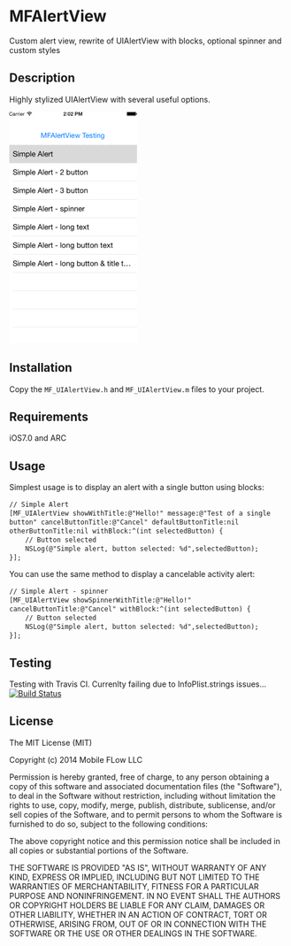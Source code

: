 MFAlertView
===========

Custom alert view, rewrite of UIAlertView with blocks, optional spinner and custom styles


Description
-----------

Highly stylized UIAlertView with several useful options.

![walk-thru](https://raw.githubusercontent.com/moflo/MFAlertView/master/animation.gif)


Installation
------------

Copy the `MF_UIAlertView.h` and `MF_UIAlertView.m` files to your project.


Requirements
------------

iOS7.0 and ARC


Usage
-----

Simplest usage is to display an alert with a single button using blocks:

    // Simple Alert
    [MF_UIAlertView showWithTitle:@"Hello!" message:@"Test of a single button" cancelButtonTitle:@"Cancel" defaultButtonTitle:nil otherButtonTitle:nil withBlock:^(int selectedButton) {
        // Button selected
        NSLog(@"Simple alert, button selected: %d",selectedButton);
    }];

You can use the same method to display a cancelable activity alert:

    // Simple Alert - spinner
    [MF_UIAlertView showSpinnerWithTitle:@"Hello!" cancelButtonTitle:@"Cancel" withBlock:^(int selectedButton) {
        // Button selected
        NSLog(@"Simple alert, button selected: %d",selectedButton);
    }];


Testing
-------

Testing with Travis CI. Currenlty failing due to InfoPlist.strings issues...
[![Build Status](https://travis-ci.org/moflo/MFAlertView.svg?branch=master)](https://travis-ci.org/moflo/MFAlertView)


License
-------

The MIT License (MIT)

Copyright (c) 2014 Mobile FLow LLC

Permission is hereby granted, free of charge, to any person obtaining a copy
of this software and associated documentation files (the "Software"), to deal
in the Software without restriction, including without limitation the rights
to use, copy, modify, merge, publish, distribute, sublicense, and/or sell
copies of the Software, and to permit persons to whom the Software is
furnished to do so, subject to the following conditions:

The above copyright notice and this permission notice shall be included in all
copies or substantial portions of the Software.

THE SOFTWARE IS PROVIDED "AS IS", WITHOUT WARRANTY OF ANY KIND, EXPRESS OR
IMPLIED, INCLUDING BUT NOT LIMITED TO THE WARRANTIES OF MERCHANTABILITY,
FITNESS FOR A PARTICULAR PURPOSE AND NONINFRINGEMENT. IN NO EVENT SHALL THE
AUTHORS OR COPYRIGHT HOLDERS BE LIABLE FOR ANY CLAIM, DAMAGES OR OTHER
LIABILITY, WHETHER IN AN ACTION OF CONTRACT, TORT OR OTHERWISE, ARISING FROM,
OUT OF OR IN CONNECTION WITH THE SOFTWARE OR THE USE OR OTHER DEALINGS IN THE
SOFTWARE.

